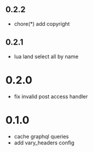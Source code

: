 ## 0.2.2

- chore(*) add copyright

## 0.2.1

- lua land select all by name

# 0.2.0

- fix invalid post access handler

# 0.1.0

- cache graphql queries
- add vary_headers config
